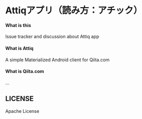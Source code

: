 # Attiqアプリ（読み方：アチック）

#### What is this

Issue tracker and discussion about Attiq app

#### What is Attiq

A simple Materialized Android client for Qiita.com

#### What is Qiita.com

...

## LICENSE

Apache License
